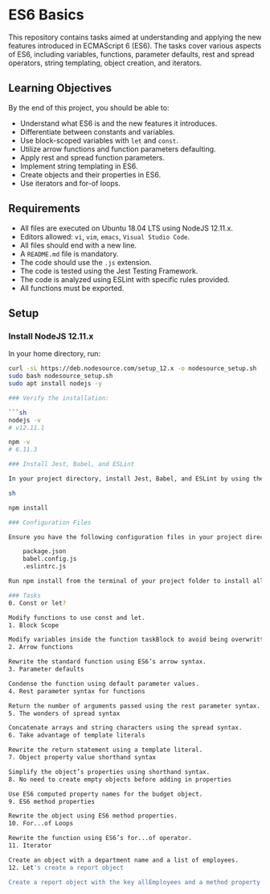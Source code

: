 # ES6 Basics

This repository contains tasks aimed at understanding and applying the new features introduced in ECMAScript 6 (ES6). The tasks cover various aspects of ES6, including variables, functions, parameter defaults, rest and spread operators, string templating, object creation, and iterators.

## Learning Objectives

By the end of this project, you should be able to:

- Understand what ES6 is and the new features it introduces.
- Differentiate between constants and variables.
- Use block-scoped variables with `let` and `const`.
- Utilize arrow functions and function parameters defaulting.
- Apply rest and spread function parameters.
- Implement string templating in ES6.
- Create objects and their properties in ES6.
- Use iterators and for-of loops.

## Requirements

- All files are executed on Ubuntu 18.04 LTS using NodeJS 12.11.x.
- Editors allowed: `vi`, `vim`, `emacs`, `Visual Studio Code`.
- All files should end with a new line.
- A `README.md` file is mandatory.
- The code should use the `.js` extension.
- The code is tested using the Jest Testing Framework.
- The code is analyzed using ESLint with specific rules provided.
- All functions must be exported.

## Setup

### Install NodeJS 12.11.x

In your home directory, run:

```sh
curl -sL https://deb.nodesource.com/setup_12.x -o nodesource_setup.sh
sudo bash nodesource_setup.sh
sudo apt install nodejs -y

### Verify the installation:

```sh
nodejs -v
# v12.11.1

npm -v
# 6.11.3

### Install Jest, Babel, and ESLint

In your project directory, install Jest, Babel, and ESLint by using the supplied package.json and run:

sh

npm install

### Configuration Files

Ensure you have the following configuration files in your project directory:

    package.json
    babel.config.js
    .eslintrc.js

Run npm install from the terminal of your project folder to install all necessary project dependencies.

### Tasks
0. Const or let?

Modify functions to use const and let.
1. Block Scope

Modify variables inside the function taskBlock to avoid being overwritten inside the conditional block.
2. Arrow functions

Rewrite the standard function using ES6’s arrow syntax.
3. Parameter defaults

Condense the function using default parameter values.
4. Rest parameter syntax for functions

Return the number of arguments passed using the rest parameter syntax.
5. The wonders of spread syntax

Concatenate arrays and string characters using the spread syntax.
6. Take advantage of template literals

Rewrite the return statement using a template literal.
7. Object property value shorthand syntax

Simplify the object’s properties using shorthand syntax.
8. No need to create empty objects before adding in properties

Use ES6 computed property names for the budget object.
9. ES6 method properties

Rewrite the object using ES6 method properties.
10. For...of Loops

Rewrite the function using ES6’s for...of operator.
11. Iterator

Create an object with a department name and a list of employees.
12. Let's create a report object

Create a report object with the key allEmployees and a method property getNumberOfDepartments.

